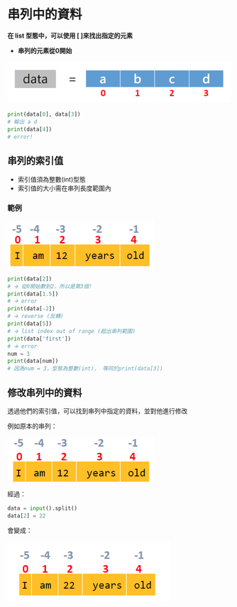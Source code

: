 # 串列中的資料

**在 list 型態中，可以使用 \[ \]來找出指定的元素**

* **串列的元素從0開始**

![](../../.gitbook/assets/image%20%28101%29.png)

```python
print(data[0], data[3]) 
# 輸出 a d
print(data[4])
# error!
```

## **串列的索引值**

* 索引值須為整數\(int\)型態
* 索引值的大小需在串列長度範圍內

### 範例 

![](../../.gitbook/assets/image%20%2899%29.png)

```python
print(data[2]) 
# 🡪 從0開始數到2，所以是第3個!
print(data[1.5])
# 🡪 error
print(data[-2])
# 🡪 reverse (反轉)
print(data[5])
# 🡪 list index out of range (超出串列範圍)
print(data['first'])
# 🡪 error
num = 3
print(data[num])
# 因為num = 3，型態為整數(int)，	等同於print(data[3])
```

## **修改串列中的資料**

透過他們的索引值，可以找到串列中指定的資料，並對他進行修改  


例如原本的串列：

![](../../.gitbook/assets/image%20%2886%29.png)

經過：

```python
data = input().split()
data[2] = 22
```

會變成：

![](../../.gitbook/assets/image%20%2892%29.png)

